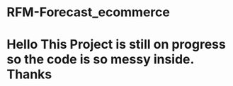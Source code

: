 # RFM-Forecast_ecommerce

# Hello This Project is still on progress so the code is so messy inside. Thanks
